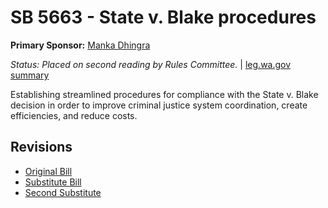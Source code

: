 # SB 5663 - State v. Blake procedures
**Primary Sponsor:** [Manka Dhingra](/person/leg/manka.dhingra.md)

*Status: Placed on second reading by Rules Committee.* | [leg.wa.gov summary](https://app.leg.wa.gov/billsummary?BillNumber=5663&Year=2021)

Establishing streamlined procedures for compliance with the State v. Blake decision in order to improve criminal justice system coordination, create efficiencies, and reduce costs.

## Revisions
* [Original Bill](1/)
* [Substitute Bill](S/)
* [Second Substitute](S2/)